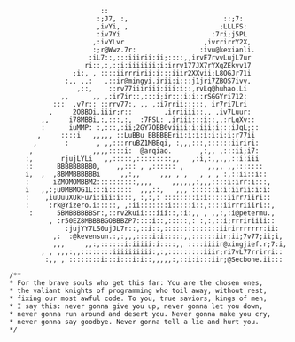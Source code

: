                            ::
                          :;J7, :,                        ::;7:
                          ,ivYi, ,                       ;LLLFS:
                          :iv7Yi                       :7ri;j5PL
                         ,:ivYLvr                    ,ivrrirrY2X,
                         :;r@Wwz.7r:                :ivu@kexianli.
                        :iL7::,:::iiirii:ii;::::,,irvF7rvvLujL7ur
                       ri::,:,::i:iiiiiii:i:irrv177JX7rYXqZEkvv17
                    ;i:, , ::::iirrririi:i:::iiir2XXvii;L8OGJr71i
                  :,, ,,:   ,::ir@mingyi.irii:i:::j1jri7ZBOS7ivv,
                     ,::,    ::rv77iiiriii:iii:i::,rvLq@huhao.Li
                 ,,      ,, ,:ir7ir::,:::i;ir:::i:i::rSGGYri712:
               :::  ,v7r:: ::rrv77:, ,, ,:i7rrii:::::, ir7ri7Lri
              ,     2OBBOi,iiir;r::        ,irriiii::,, ,iv7Luur:
            ,,     i78MBBi,:,:::,:,  :7FSL: ,iriii:::i::,,:rLqXv::
            :      iuMMP: :,:::,:ii;2GY7OBB0viiii:i:iii:i:::iJqL;::
           ,     ::::i   ,,,,, ::LuBBu BBBBBErii:i:i:i:i:i:i:r77ii
          ,       :       , ,,:::rruBZ1MBBqi, :,,,:::,::::::iiriri:
         ,               ,,,,::::i:  @arqiao.       ,:,, ,:::ii;i7:
        :,       rjujLYLi   ,,:::::,:::::::::,,   ,:i,:,,,,,::i:iii
        ::      BBBBBBBBB0,    ,,::: , ,:::::: ,      ,,,, ,,:::::::
        i,  ,  ,8BMMBBBBBBi     ,,:,,     ,,, , ,   , , , :,::ii::i::
        :      iZMOMOMBBM2::::::::::,,,,     ,,,,,,:,,,::::i:irr:i:::,
        i   ,,:;u0MBMOG1L:::i::::::  ,,,::,   ,,, ::::::i:i:iirii:i:i:
        :    ,iuUuuXUkFu7i:iii:i:::, :,:,: ::::::::i:i:::::iirr7iiri::
        :     :rk@Yizero.i:::::, ,:ii:::::::i:::::i::,::::iirrriiiri::,
         :      5BMBBBBBBSr:,::rv2kuii:::iii::,:i:,, , ,,:,:i@petermu.,
              , :r50EZ8MBBBBGOBBBZP7::::i::,:::::,: :,:,::i;rrririiii::
                  :jujYY7LS0ujJL7r::,::i::,::::::::::::::iirirrrrrrr:ii:
               ,:  :@kevensun.:,:,,,::::i:i:::::,,::::::iir;ii;7v77;ii;i,
               ,,,     ,,:,::::::i:iiiii:i::::,, ::::iiiir@xingjief.r;7:i,
            , , ,,,:,,::::::::iiiiiiiiii:,:,:::::::::iiir;ri7vL77rrirri::
             :,, , ::::::::i:::i:::i:i::,,,,,:,::i:i:::iir;@Secbone.ii:::

    /**
    * For the brave souls who get this far: You are the chosen ones,
    * the valiant knights of programming who toil away, without rest,
    * fixing our most awful code. To you, true saviors, kings of men,
    * I say this: never gonna give you up, never gonna let you down,
    * never gonna run around and desert you. Never gonna make you cry,
    * never gonna say goodbye. Never gonna tell a lie and hurt you.
    */
